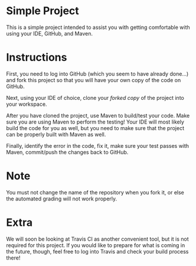 # Simple Project

This is a simple project intended to assist you with getting
comfortable with using your IDE, GitHub, and Maven.

# Instructions

First, you need to log into GitHub (which you seem to have already
done...) and fork this project so that you will have your own
copy of the code on GitHub.

Next, using your IDE of choice, clone your *forked copy* of the
project into your workspace.

After you have cloned the project, use Maven to build/test your
code. Make sure you are using Maven to perform the testing! Your
IDE will most likely build the code for you as well, but you need
to make sure that the project can be properly built with Maven as
well.

Finally, identify the error in the code, fix it, make sure your
test passes with Maven, commit/push the changes back to GitHub.

# Note

You must not change the name of the repository when you fork it, or
else the automated grading will not work properly.

# Extra

We will soon be looking at Travis CI as another convenient tool, but
it is not required for this project. If you would like to prepare for
what is coming in the future, though, feel free to log into Travis
and check your build process there!
